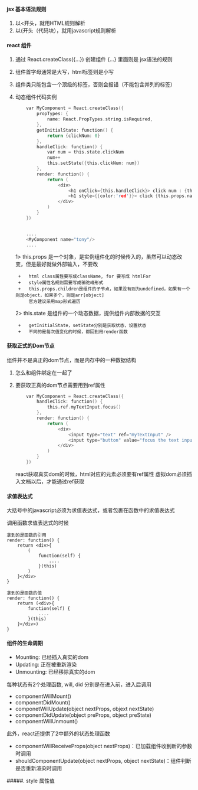 

#### jsx 基本语法规则

1. 以<开头，就用HTML规则解析
2. 以{开头（代码块），就用javascript规则解析



#### react 组件

1. 通过 React.createClass({...}) 创建组件
	{...} 里面则是 jsx语法的规则

2. 组件首字母通常是大写，html标签则是小写

3. 组件类只能包含一个顶级的标签，否则会报错（不能包含并列的标签）

4. 动态组件代码实例
	````c
		var MyComponent = React.createClass({
			propTypes: {
				name: React.PropTypes.string.isRequired,
			},
			getInitialState: function() {
				return {clickNum: 0}
			},	
			handleClick: function() {
				var num = this.state.clickNum	
				num++
				this.setState({this.clickNum: num})
			},
			render: function() {
				return (
					<div>
						<h1 onClick={this.handleClick}> click num : {this.state.clickNum} </h1>
						<h1 style={{color:'red'}}> click {this.props.name} count : {this.state.clickNum} </h1>
					</div>
				)	
			}	
		})	


		....
		<MyComponent name="tony"/>
		....

	````

	1>	this.props 是一个对象，是实例组件化的时候传入的，虽然可以动态改变，但是最好就做外部输入，不要改

		+	html class属性要写成className, for 要写成 htmlFor	
		+	style属性名规则需要写成骆驼峰形式
		+	this.props.children是组件的子节点，如果没有则为undefined，如果有一个则是object，如果多个，则是arr[object]
			官方建议采用map形式遍历

	2>	this.state 是组件的一个动态数据，提供组件内部数据的交互

		+	getInitialState，setState分别是获取状态，设置状态
		+	不同的是每次值变化的时候，都回到用render函数


#### 获取正式的Dom节点

组件并不是真正的dom节点，而是内存中的一种数据结构

1. 怎么和组件绑定在一起了
2. 要获取正真的dom节点需要用到ref属性

	````c
		var MyComponent = React.createClass({
			handleClick: function() {
				this.ref.myTextInput.focus()	
			},
			render: function() {
				return (
					<div>	
						<input type="text" ref="myTextInput" />
						<input type="button" value="focus the text input" onClick={this.handleClick} />
					</div>
				)
			}
		})
	````

	react获取真实dom的时候，html对应的元素必须要有ref属性
	虚拟dom必须插入文档以后，才能通过ref获取


#### 求值表达式

大括号中的javascript必须为求值表达式，或者包裹在函数中的求值表达式

调用函数求值表达式的时候
	
	拿到的是函数的引用
	render: function() {
		return <div>{
			(
				function(self) {
					....
				}(this)
			)
		}</div>
	}

	拿到的是函数的值
	render: function() {
		return (<div>{
			function(self) {
				....
			}(this)
		}</div>)
	}



#### 组件的生命周期

* Mounting:	已经插入真实的dom
* Updating: 正在被重新渲染
* Unmounting: 已经移除真实的dom

每种状态有2个处理函数, will, did 分别是在进入前，进入后调用

* componentWillMount()
* componentDidMount()
* componetWillUpdate(object nextProps, objext nextState)
* componentDidUpdate(object preProps, object preState)
* componentWillUnmount()

此外，react还提供了2中额外的状态处理函数

* componentWillReceiveProps(object nextProps)：已加载组件收到新的参数时调用
* shouldComponentUpdate(object nextProps, object nextState)：组件判断是否重新渲染时调用


#####. style 属性值

